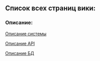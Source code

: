 ## Список всех страниц вики:

### Описание:

[Описание системы](SystemDescription)

[Описание API](API)

[Описание БД](DB)

